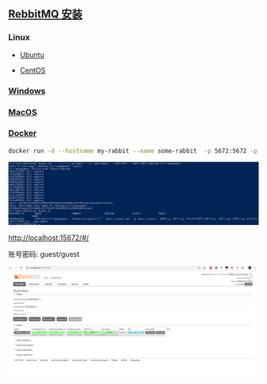 ## [RebbitMQ 安装](https://www.rabbitmq.com/download.html)

### Linux

- [Ubuntu](https://www.rabbitmq.com/install-debian.html)

- [CentOS](https://www.rabbitmq.com/install-rpm.html)

### [Windows](https://www.rabbitmq.com/install-windows.html)

### [MacOS](https://www.rabbitmq.com/install-homebrew.html)

### [Docker](https://hub.docker.com/_/rabbitmq/)

```bash
docker run -d --hostname my-rabbit --name some-rabbit  -p 5672:5672 -p 15672:15672 rabbitmq:3.8.1-management
```

![1574443533497](assets/1574443533497.png)



<http://localhost:15672/#/> 

账号密码: guest/guest

![1574443818813](assets/1574443818813.png)



 
